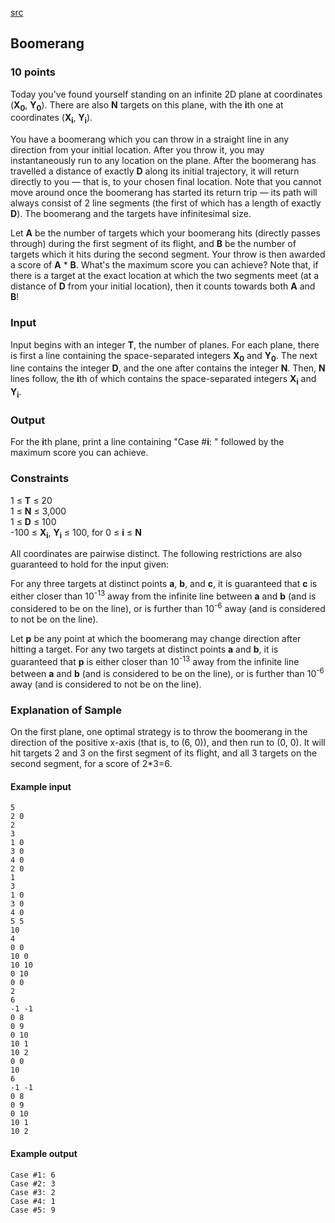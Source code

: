 [src](https://www.facebook.com/hackercup/problems.php?pid=642233395880928&round=890884524269795)

## Boomerang

### 10 points 

Today you've found yourself standing on an infinite 2D plane at coordinates
(**X<sub>0</sub>**, **Y<sub>0</sub>**). There are also **N** targets on this
plane, with the **i**th one at coordinates (**X<sub>i</sub>**,
**Y<sub>i</sub>**).

You have a boomerang which you can throw in a straight line in any direction
from your initial location. After you throw it, you may instantaneously run to
any location on the plane. After the boomerang has travelled a distance of
exactly **D** along its initial trajectory, it will return directly to you —
that is, to your chosen final location. Note that you cannot move around once
the boomerang has started its return trip — its path will always consist of 2
line segments (the first of which has a length of exactly **D**). The
boomerang and the targets have infinitesimal size.

Let **A** be the number of targets which your boomerang hits (directly passes
through) during the first segment of its flight, and **B** be the number of
targets which it hits during the second segment. Your throw is then awarded a
score of **A** * **B**. What's the maximum score you can achieve? Note that,
if there is a target at the exact location at which the two segments meet (at
a distance of **D** from your initial location), then it counts towards both
**A** and **B**!

### Input

Input begins with an integer **T**, the number of planes. For each plane,
there is first a line containing the space-separated integers
**X<sub>0</sub>** and **Y<sub>0</sub>**. The next line contains the integer
**D**, and the one after contains the integer **N**. Then, **N** lines follow,
the **i**th of which contains the space-separated integers **X<sub>i</sub>**
and **Y<sub>i</sub>**.

### Output

For the **i**th plane, print a line containing "Case #**i**: " followed by the
maximum score you can achieve.

### Constraints

1 ≤ **T** ≤ 20  
1 ≤ **N** ≤ 3,000  
1 ≤ **D** ≤ 100  
-100 ≤ **X<sub>i</sub>**, **Y<sub>i</sub>** ≤ 100, for 0 ≤ **i** ≤ **N**   

All coordinates are pairwise distinct. The following restrictions are also
guaranteed to hold for the input given:

For any three targets at distinct points **a**, **b**, and **c**, it is
guaranteed that **c** is either closer than 10<sup>-13</sup> away from the
infinite line between **a** and **b** (and is considered to be on the line),
or is further than 10<sup>-6</sup> away (and is considered to not be on the
line).

Let **p** be any point at which the boomerang may change direction after
hitting a target. For any two targets at distinct points **a** and **b**, it
is guaranteed that **p** is either closer than 10<sup>-13</sup> away from the
infinite line between **a** and **b** (and is considered to be on the line),
or is further than 10<sup>-6</sup> away (and is considered to not be on the
line).

### Explanation of Sample

On the first plane, one optimal strategy is to throw the boomerang in the
direction of the positive x-axis (that is, to (6, 0)), and then run to (0, 0).
It will hit targets 2 and 3 on the first segment of its flight, and all 3
targets on the second segment, for a score of 2*3=6.

#### Example input

```
5
2 0
2
3
1 0
3 0
4 0
2 0
1
3
1 0
3 0
4 0
5 5
10
4
0 0
10 0
10 10
0 10
0 0
2
6
-1 -1
0 8
0 9
0 10
10 1
10 2
0 0
10
6
-1 -1
0 8
0 9
0 10
10 1
10 2

```

#### Example output

```
Case #1: 6
Case #2: 3
Case #3: 2
Case #4: 1
Case #5: 9

```
